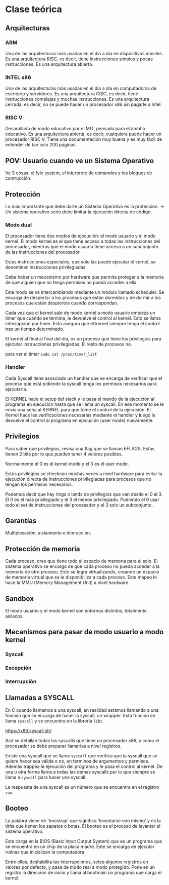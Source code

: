 # Clase teórica

## Arquitecturas

### ARM

Una de las arquitecturas más usadas en el día a día en dispositivos móviles. Es una arquitectura RISC, es decir, tiene instrucciones simples y pocas instrucciones. Es una arquitectura abierta.

### INTEL x86

Una de las arquitecturas más usadas en el día a día en computadoras de escritorio y servidores. Es una arquitectura CISC, es decir, tiene instrucciones complejas y muchas instrucciones. Es una arquitectura cerrada, es decir, no se puede hacer un procesador x86 sin pagarle a Intel.

### RISC V

Desarollado de modo educativo por el MIT, pensado para el ámbtio educativo. Es una arquitectura abierta, es decir, cualquiera puede hacer un procesador RISC V. Tiene una documentación muy buena y es muy fácil de entender de tan solo 200 páginas.

## POV: Usuario cuando ve un Sistema Operativo

Ve 3 cosas: el fyle system, el interprete de comandos y los bloques de contrucción.

## Protección

Lo mas importante que debe darte un Sistema Operativo es la protección. -> Un sistema operativo serio debe limitar la ejecución directa de código.

### Modo dual

El procesador tiene dos modos de ejecución: el modo usuario y el modo kernel. El modo kernel es el que tiene acceso a todas las instrucciones del procesador, mientras que el modo usuario tiene acceso a un subconjunto de las instrucciones del procesador.

Estas instrucciones especiales, que solo las puede ejecutar el kernel, se denominan instrucciones privilegiadas.

Debe haber un mecanismo por hardware que permita proteger a la memoria de que alguien que no tenga permisos no pueda acceder a ella.

Este modo se va intercambiando mediante un módulo llamado scheduler. Se encarga de despertar a los procesos que están dormidos y de dormir a los procesos que están despiertos cuando correspondan.

Cada vez que el kernel sale de modo kernel a modo usuario empieza un timer que cuando se termina, le devuelve el control al kernel. Esto se llama interrupcion por timer. Esto asegura que el kernel siempre tenga el control tras un tiempo determinado.

El kernel al final al final del día, es un proceso que tiene los privilegios para ejecutar instrucciones privilegiadas. El resto de procesos no.

para ver el timer `sudo cat /proc/timer_list`

### Handler

Cada Syscall tiene asosciado un handler que se encarga de verificar que el proceso que está pidiendo la syscall tenga los permisos necesarios para ejecutarla.

El KERNEL hace el setup del stack y le pasa el mando de la ejecución al programa en ejecución hasta que se llama un syscall. En ese momento se le envia una seña al KERNEL para que tome el control de la ejecución. El Kernel hace las verificaciones necesarias mediante el handler y luego le devuelve el control al programa en ejecución (user mode) nuevamente.

## Privilegios

Para saber que privilegios, revisa una flag que se llaman EFLAGS. Estas tienen 2 bits por lo que pueden tener 4 valores posibles.

Normalmente el 0 es el kernel mode y el 3 es el user mode.

Estos privilegios se checkean muchas veces a nivel hardware para evitar la ejecución directa de instrucciones privilegiadas para procesos que no tengan los permisos necesarios.

Podemos decir que hay rings o lands de privilegios que van desde el 0 al 3. El 0 es el más privilegiado y el 3 el menos privilegiado. Pudiendo el 0 usar todo el set de instrucciones del procesador y el 3 solo un subconjunto.

## Garantías

Multiplexación, aislamiento e interacción.

## Protección de memoria

Cada proceso, cree que tiene todo el espacio de memoria para el solo. El sistema operativo se encarga de que cada proceso no pueda acceder a la memoria de otro proceso. Esto se logra virtualizando, creando un espacio de memoria virtual que se le disponibiliza a cada proceso. Este mapeo lo hace la MMU (Memory Management Unit) a nivel hardware.

## Sandbox

El modo usuario y el modo kernel son entornos distintos, totalmente aislados.

## Mecanismos para pasar de modo usuario a modo kernel

### Syscall

### Excepción

### Interrupción

## Llamadas a SYSCALL

En C cuando llamamos a una syscall, en realidad estamos llamando a una función que se encarga de hacer la syscall, un wrapper. Esta función se llama `syscall` y se encuentra en la librería `libc`.

<https://x86.syscall.sh/>

Acá se detallan todas las syscalls que tiene un procesador x86, y como el procesador se debe preparar llamarlas a nivel registros.

Existe una syscall que se llama `syscall` que verifica que la syscall que se quiere hacer sea válida o no, en terminos de argumentos y permisos. Además trappea la ejecución del programa y le pasa el control al kernel. De una u otra forma llama a todas las demas syscalls por lo que siempre se llama a `syscall` para hacer una syscall.

La respuesta de una syscall es un número que se encuentra en el registro `rax`.

## Booteo

La palabra viene de 'boostrap' que significa 'levantarse uno mismo' y es la tirita que tienen los zapatos o botas. El booteo es el proceso de levantar el sistema operativo.

Este carga en la BIOS (Basic Input Output System) que es un programa que se encuentra en un chip de la placa madre. Este se encarga de ejecutar rutinas que inicializan la computadora

Entre ellos, deshabilita las interrupciones, setea algunos registros en valores por defecto, y pasa de modo real a modo protegido. Pone en un registro la direccion de inicio y llama al bootmain un programa que carga el kernel.
